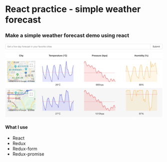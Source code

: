 # React practice - simple weather forecast

### Make a simple weather forecast demo using react
![](./image/img.png)
#### What I use
-   React
-   Redux
-   Redux-form
-   Redux-promise

